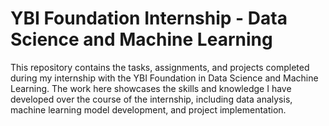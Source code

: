# YBI Foundation Internship - Data Science and Machine Learning

This repository contains the tasks, assignments, and projects completed during my internship with the YBI Foundation in Data Science and Machine Learning. The work here showcases the skills and knowledge I have developed over the course of the internship, including data analysis, machine learning model development, and project implementation.
